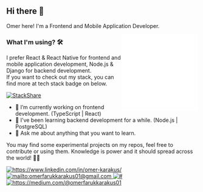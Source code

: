 ## Hi there 👋

Omer here! I'm a Frontend and Mobile Application Developer.

<img src="https://github.com/ofkarakus/ofkarakus/blob/master/react.gif" alt="react" width=200 height=200 align="right">

### What I'm using? 🛠

I prefer React & React Native for frontend and mobile application development, Node.js & Django for backend development. <br/> If you want to check out my stack, you can find more at tech stack badge on below.

[![StackShare](http://img.shields.io/badge/tech-stack-0690fa.svg?style=flat)](https://stackshare.io/ofkarakus/my-stack)

- 🔭 I’m currently working on frontend development. (TypeScript | React)
- 🌱 I've been learning backend development for a while. (Node.js | PostgreSQL)
- 💬 Ask me about anything that you want to learn.

You may find some experimental projects on my repos, feel free to contribute or using them. Knowledge is power and it should spread across the world! 👯💪

<a href="https://www.linkedin.com/in/omer-karakus/" target="_blank">
    <img src="https://img.shields.io/badge/%20-linkedin-0072b1" alt="https://www.linkedin.com/in/omer-karakus/">
</a>
<a href="mailto:omerfarukkarakus01@gmail.com" target="_blank">
    <img src="https://img.shields.io/badge/%20-gmail-B23121" alt="mailto:omerfarukkarakus01@gmail.com">
</a>
<a href="#" target="_blank">
    <img src="https://img.shields.io/badge/%20-twitter-%231DA1F2" alt="#">
</a>
<a href="https://medium.com/@omerfarukkarakus01" target="_blank">
    <img src="https://img.shields.io/badge/%20-medium-black" alt="https://medium.com/@omerfarukkarakus01">
</a>
